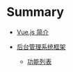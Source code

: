 # Summary

* [Vue.js 简介](vue-intro.md)

* [后台管理系统框架](admin/README.md)

  * [功能列表](admin/features.md)
